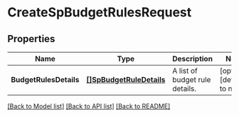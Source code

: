 # CreateSpBudgetRulesRequest

## Properties
Name | Type | Description | Notes
------------ | ------------- | ------------- | -------------
**BudgetRulesDetails** | [**[]SpBudgetRuleDetails**](SPBudgetRuleDetails.md) | A list of budget rule details. | [optional] [default to null]

[[Back to Model list]](../README.md#documentation-for-models) [[Back to API list]](../README.md#documentation-for-api-endpoints) [[Back to README]](../README.md)


